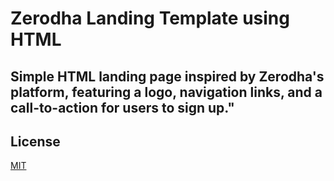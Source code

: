 # Zerodha Landing Template using HTML
## Simple HTML landing page inspired by Zerodha's platform, featuring a logo, navigation links, and a call-to-action for users to sign up."
## License

[MIT](https://choosealicense.com/licenses/mit/)

